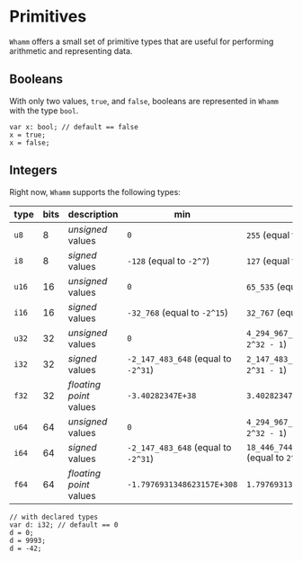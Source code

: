 # Primitives #

`Whamm` offers a small set of primitive types that are useful for performing arithmetic and representing data.

## Booleans ##

With only two values, `true`, and `false`, booleans are represented in `Whamm` with the type `bool`.

```
var x: bool; // default == false
x = true;
x = false;
```

## Integers ##

Right now, `Whamm` supports the following types:

| type  | bits | description             | min                                 | max                                                |
|-------|------|-------------------------|-------------------------------------|----------------------------------------------------|
| `u8`  | 8    | _unsigned_ values       | `0`                                 | `255` (equal to `2^8 - 1`)                         |
| `i8`  | 8    | _signed_ values         | `-128` (equal to `-2^7`)            | `127` (equal to `2^7 - 1`)                         |
| `u16` | 16   | _unsigned_ values       | `0`                                 | `65_535` (equal to `2^16 - 1`)                     |
| `i16` | 16   | _signed_ values         | `-32_768` (equal to `-2^15`)        | `32_767` (equal to `2^15 - 1`)                     |
| `u32` | 32   | _unsigned_ values       | `0`                                 | `4_294_967_295` (equal to `2^32 - 1`)              |
| `i32` | 32   | _signed_ values         | `-2_147_483_648` (equal to `-2^31`) | `2_147_483_647` (equal to `2^31 - 1`)              |
| `f32` | 32   | _floating point_ values | `-3.40282347E+38`                   | `3.40282347E+38`                                   |
| `u64` | 64   | _unsigned_ values       | `0`                                 | `4_294_967_295` (equal to `2^32 - 1`)              |
| `i64` | 64   | _signed_ values         | `-2_147_483_648` (equal to `-2^31`) | `18_446_744_073_709_551_615` (equal to `2^63 - 1`) |
| `f64` | 64   | _floating point_ values | `-1.7976931348623157E+308`          | `1.7976931348623157E+308`                          |

```
// with declared types
var d: i32; // default == 0
d = 0;
d = 9993;
d = -42;
```
